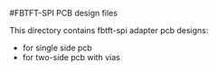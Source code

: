 #FBTFT-SPI PCB design files

This directory contains fbtft-spi adapter pcb designs:
- for single side pcb
- for two-side pcb with vias